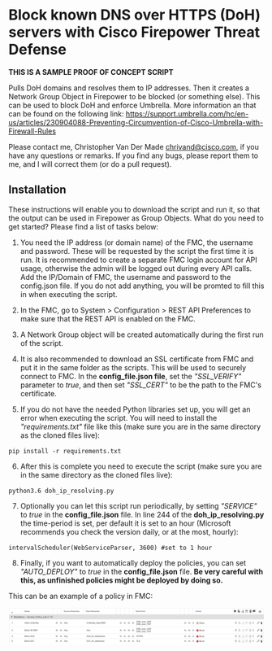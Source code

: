 # Block known DNS over HTTPS (DoH) servers with Cisco Firepower Threat Defense

**THIS IS A SAMPLE PROOF OF CONCEPT SCRIPT**

Pulls DoH domains and resolves them to IP addresses. Then it creates a Network Group Object in Firepower to be blocked (or something else). This can be used to block DoH and enforce Umbrella. More information an that can be found on the following link: https://support.umbrella.com/hc/en-us/articles/230904088-Preventing-Circumvention-of-Cisco-Umbrella-with-Firewall-Rules

Please contact me, Christopher Van Der Made <chrivand@cisco.com>, if you have any questions or remarks. If you find any bugs, please report them to me, and I will correct them (or do a pull request).

## Installation

These instructions will enable you to download the script and run it, so that the output can be used in Firepower as Group Objects. What do you need to get started? Please find a list of tasks below:

1. You need the IP address (or domain name) of the FMC, the username and password. These will be requested by the script the first time it is run. It is recommended to create a separate FMC login account for API usage, otherwise the admin will be logged out during every API calls. Add the IP/Domain of FMC, the username and password to the config.json file. If you do not add anything, you will be promted to fill this in when executing the script. 

2. In the FMC, go to System > Configuration > REST API Preferences to make sure that the REST API is enabled on the FMC.

3. A Network Group object will be created automatically during the first run of the script.

4. It is also recommended to download an SSL certificate from FMC and put it in the same folder as the scripts. This will be used to securely connect to FMC. In the **config_file.json file**, set the *"SSL_VERIFY"* parameter to *true*, and then set *"SSL_CERT"* to be the path to the FMC's certificate.

5. If you do not have the needed Python libraries set up, you will get an error when executing the script. You will need to install the *"requirements.txt"* file like this (make sure you are in the same directory as the cloned files live):

```
pip install -r requirements.txt
```

6. After this is complete you need to execute the script (make sure you are in the same directory as the cloned files live):

```
python3.6 doh_ip_resolving.py
```

7. Optionally you can let this script run periodically, by setting *"SERVICE"* to *true* in the **config_file.json** file. In line 244 of the **doh_ip_resolving.py** the time-period is set, per default it is set to an hour (Microsoft recommends you check the version daily, or at the most, hourly):

```
intervalScheduler(WebServiceParser, 3600) #set to 1 hour
```

8. Finally, if you want to automatically deploy the policies, you can set *"AUTO_DEPLOY"* to *true* in the **config_file.json** file. **Be very careful with this, as unfinished policies might be deployed by doing so.**

This can be an example of a policy in FMC:

![Networkobjects](screenshot_fmc.png)

